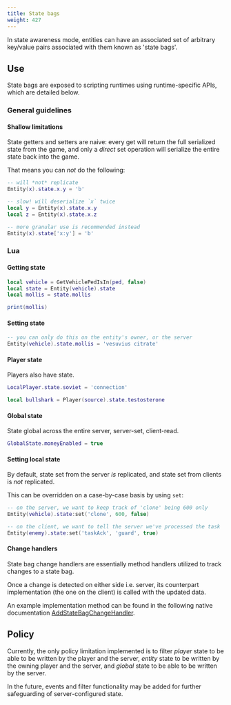 ```yaml
---
title: State bags
weight: 427
---
```


In state awareness mode, entities can have an associated set of arbitrary key/value pairs associated with them known as 'state bags'.

## Use

State bags are exposed to scripting runtimes using runtime-specific APIs, which are detailed below.

### General guidelines

#### Shallow limitations
State getters and setters are naive: every get will return the full serialized state from the game, and only a _direct_ set operation will serialize the entire state back into the game.

That means you can _not_ do the following:

```lua
-- will *not* replicate
Entity(x).state.x.y = 'b'

-- slow! will deserialize `x` twice
local y = Entity(x).state.x.y
local z = Entity(x).state.x.z

-- more granular use is recommended instead
Entity(x).state['x:y'] = 'b'
```

### Lua

#### Getting state

```lua
local vehicle = GetVehiclePedIsIn(ped, false)
local state = Entity(vehicle).state
local mollis = state.mollis

print(mollis)
```

#### Setting state

```lua
-- you can only do this on the entity's owner, or the server
Entity(vehicle).state.mollis = 'vesuvius citrate'
```

#### Player state
Players also have state.

```lua
LocalPlayer.state.soviet = 'connection'
```

```lua
local bullshark = Player(source).state.testosterone
```

#### Global state
State global across the entire server, server-set, client-read.

```lua
GlobalState.moneyEnabled = true
```

#### Setting local state
By default, state set from the server _is_ replicated, and state set from clients is _not_ replicated.

This can be overridden on a case-by-case basis by using `set`:

```lua
-- on the server, we want to keep track of 'clone' being 600 only
Entity(vehicle).state:set('clone', 600, false)

-- on the client, we want to tell the server we've processed the task
Entity(enemy).state:set('taskAck', 'guard', true)
```

#### Change handlers
State bag change handlers are essentially method handlers utilized to track changes to a state bag.

Once a change is detected on either side i.e. server, its counterpart implementation (the one on the client) is called with the updated data.

An example implementation method can be found in the following native documentation [AddStateBagChangeHandler](/natives/?_0x5BA35AAF).

## Policy

Currently, the only policy limitation implemented is to filter _player_ state to be able to be written by the player and the server, _entity_ state to be written by the owning player and the server, and _global_ state to be able to be written by the server.

In the future, events and filter functionality may be added for further safeguarding of server-configured state.

<!-- other ScRTs todo -->